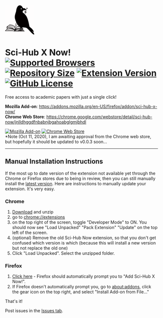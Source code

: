 ![Sci-Hub X Now!](icons/96x96.png)

# Sci-Hub X Now! [![Supported Browsers](https://img.shields.io/badge/supported%20browsers-firefox%20|%20chrome-informational?logo=pinboard&style=flat-square)](https://github.com/gchenfc/sci-hub-now/releases/latest) [![Repository Size](https://img.shields.io/github/repo-size/gchenfc/sci-hub-now)](https://github.com/gchenfc/sci-hub-now/releases/latest) [![Extension Version](https://img.shields.io/github/manifest-json/v/gchenfc/sci-hub-now?style=flat-square)](https://github.com/gchenfc/sci-hub-now/releases/latest) [![GitHub License](https://img.shields.io/github/license/gchenfc/sci-hub-now?style=flat-square)](https://github.com/gchenfc/sci-hub-now/releases/latest)

Free access to academic papers with just a single click!<br>

**Mozilla Add-on**: https://addons.mozilla.org/en-US/firefox/addon/sci-hub-x-now/<br>
**Chrome Web Store**: https://chrome.google.com/webstore/detail/sci-hub-now/jnlldhggdfnbabnjbgahoabglgmjbhdl

[![Mozilla Add-on](https://img.shields.io/amo/v/sci-hub-x-now)](https://addons.mozilla.org/en-US/firefox/addon/sci-hub-x-now/)
[![Chrome Web Store](https://img.shields.io/chrome-web-store/v/jnlldhggdfnbabnjbgahoabglgmjbhdl)](https://chrome.google.com/webstore/detail/sci-hub-now/jnlldhggdfnbabnjbgahoabglgmjbhdl)  
  *Note (Oct 11, 2020), I am awaiting approval from the Chrome web store, but hopefully it should be updated to v0.0.3 soon...

---

## Manual Installation Instructions
If the most up to date version of the extension not available yet through the Chrome or Firefox stores due to being in review, then you can still manually install the [latest version](https://github.com/gchenfc/sci-hub-now/releases/latest).  Here are instructions to manually update your extension.  It's very easy.

### Chrome
1. [Download](https://github.com/gchenfc/sci-hub-now/releases/download/v0.0.3/sci-hub-now_v0.0.3_chrome.zip) and unzip
2. go to [chrome://extensions](chrome://extensions)
3. on the top right of the screen, toggle "Developer Mode" to ON.  You should now see "Load Unpacked" "Pack Extension" "Update" on the top left of the screen.
4. (optional) Remove the old Sci-Hub Now extension, so that you don't get confused which version is which (because this will install a new version but not replace the old one)
5. Click "Load Unpacked".  Select the unzipped folder.

### Firefox
1. [Click here](https://github.com/gchenfc/sci-hub-now/releases/download/v0.0.3/sci-hub-now_v0.0.3_firefox.xpi) - Firefox should automatically prompt you to "Add Sci-Hub X Now!".
2. If Firefox doesn't automatically prompt you, go to [about:addons](about:addons), click the gear icon on the top right, and select "Install Add-on from File..."

That's it!

Post issues in the [Issues tab](https://github.com/gchenfc/sci-hub-now/issues).
